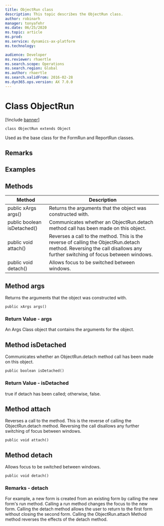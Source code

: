 ```yaml
---
title: ObjectRun class
description: This topic describes the ObjectRun class.
author: robinarh
manager: tonyafehr
ms.date: 06/25/2020
ms.topic: article
ms.prod: 
ms.service: dynamics-ax-platform
ms.technology: 

audience: Developer
ms.reviewer: rhaertle
ms.search.scope: Operations
ms.search.region: Global
ms.author: rhaertle
ms.search.validFrom: 2016-02-28
ms.dyn365.ops.version: AX 7.0.0
---
```


# Class ObjectRun

[!include [banner](../includes/banner.md)]

```xpp
class ObjectRun extends Object
```

Used as the base class for the FormRun and ReportRun classes.

## Remarks

## Examples

## Methods

| Method                      | Description                                                                                                                                                             |
|-----------------------------|-------------------------------------------------------------------------------------------------------------------------------------------------------------------------|
| public xArgs args()         | Returns the arguments that the object was constructed with.                                                                                                             |
| public boolean isDetached() | Communicates whether an ObjectRun.detach method call has been made on this object.                                                                                      |
| public void attach()        | Reverses a call to the method. This is the reverse of calling the ObjectRun.detach method. Reversing the call disallows any further switching of focus between windows. |
| public void detach()        | Allows focus to be switched between windows.                                                                                                                            |

## Method args

Returns the arguments that the object was constructed with.

```xpp
public xArgs args()
```

### Return Value - args

An Args Class object that contains the arguments for the object.

## Method isDetached

Communicates whether an ObjectRun.detach method call has been made on this object.

```xpp
public boolean isDetached()
```

### Return Value - isDetached

true if detach has been called; otherwise, false.

## Method attach

Reverses a call to the method. This is the reverse of calling the ObjectRun.detach method. Reversing the call disallows any further switching of focus between windows.

```xpp
public void attach()
```

## Method detach

Allows focus to be switched between windows.

```xpp
public void detach()
```

### Remarks - detach

For example, a new form is created from an existing form by calling the new form's run method. Calling a run method changes the focus to the new form. Calling the detach method allows the user to return to the first form without closing the second form. Calling the ObjectRun.attach Method method reverses the effects of the detach method.


